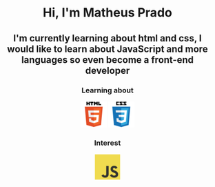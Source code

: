<h1 align="center">Hi, I'm Matheus Prado</h1>
<h2 align="center">I'm currently learning about html and css, I would like to learn about JavaScript and more languages so even become a front-end developer</h2>
<h3 align="center">Learning about</h3>
<p align="center">  <a href="https://www.w3.org/html/" target="_blank"> <img src="https://raw.githubusercontent.com/devicons/devicon/master/icons/html5/html5-original-wordmark.svg" alt="html5" width="60" height="60"/></a> <a href="https://www.w3schools.com/css/" target="_blank"> <img src="https://raw.githubusercontent.com/devicons/devicon/master/icons/css3/css3-original-wordmark.svg" alt="css3" width="60" height="60"/> </a> </p>

<h3 align="center">Interest</h3>
<p align="center"> <img src="https://raw.githubusercontent.com/devicons/devicon/master/icons/javascript/javascript-original.svg" alt="javascript" width="60" height="60" </a> 

